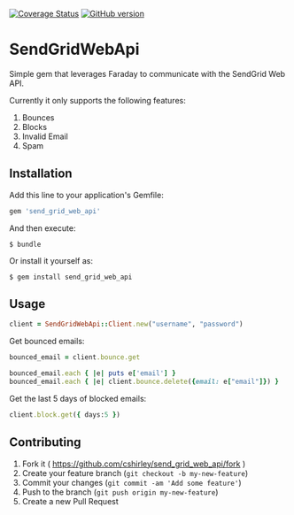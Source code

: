 [![Coverage Status](https://coveralls.io/repos/cshirley/send_grid_web_api/badge.svg)](https://coveralls.io/r/cshirley/send_grid_web_api)
[![GitHub version](https://badge.fury.io/gh/cshirley%2Fsend_grid_web_api.svg)](http://badge.fury.io/gh/cshirley%2Fsend_grid_web_api)
# SendGridWebApi

Simple gem that leverages Faraday to communicate with the SendGrid Web API.

Currently it only supports the following features:

  1. Bounces
  2. Blocks
  3. Invalid Email
  4. Spam

## Installation

Add this line to your application's Gemfile:

```ruby
gem 'send_grid_web_api'
```

And then execute:

    $ bundle

Or install it yourself as:

    $ gem install send_grid_web_api

## Usage

   ```ruby
   client = SendGridWebApi::Client.new("username", "password")
   ```
   Get bounced emails:
   ```ruby
   bounced_email = client.bounce.get

   bounced_email.each { |e| puts e['email'] }
   bounced_email.each { |e| client.bounce.delete({email: e["email"]}) }
   ```

   Get the last 5 days of blocked emails:

   ```ruby
   client.block.get({ days:5 })
   ```

## Contributing

1. Fork it ( https://github.com/cshirley/send_grid_web_api/fork )
2. Create your feature branch (`git checkout -b my-new-feature`)
3. Commit your changes (`git commit -am 'Add some feature'`)
4. Push to the branch (`git push origin my-new-feature`)
5. Create a new Pull Request
